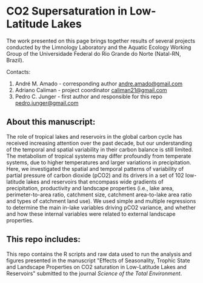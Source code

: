 # CO2 Supersaturation in Low-Latitude Lakes
The work presented on this page brings together results of several projects conducted by the Limnology Laboratory and the Aquatic Ecology Working Group of the Universidade Federal do Rio Grande do Norte (Natal-RN, Brazil).

Contacts:
1) André M. Amado - corresponding author
andre.amado@gmail.com
2) Adriano Caliman - project coordinator
caliman21@gmail.com
3) Pedro C. Junger - first author and responsible for this repo
pedro.junger@gmail.com

## About this manuscript:
The role of tropical lakes and reservoirs in the global carbon cycle has received increasing attention over the past decade, but our understanding of the temporal and spatial variability in their carbon balance is still limited. The metabolism of tropical systems may differ profoundly from temperate systems, due to higher temperatures and larger variations in precipitation. Here, we investigated the spatial and temporal patterns of variability of partial pressure of carbon dioxide (pCO2) and its drivers in a set of 102 low-latitude lakes and reservoirs that encompass wide gradients of precipitation, productivity and landscape properties (i.e., lake area, perimeter-to-area ratio, catchment size, catchment area-to-lake area ratio and types of catchment land use). We used simple and multiple regressions to determine the main in-lake variables driving pCO2 variance, and whether and how these internal variables were related to external landscape properties.

## This repo includes:
This repo contains the R scripts and raw data used to run the analysis and figures presented in the manuscript "Effects of Seasonality, Trophic State and Landscape Properties on CO2 saturation in Low-Latitude Lakes and Reservoirs" submitted to the journal *Science of the Total Environment*.
